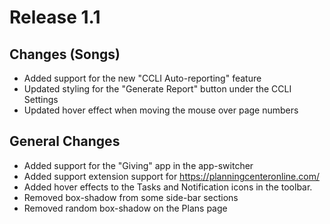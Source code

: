 # Release 1.1

## Changes (Songs)
- Added support for the new "CCLI Auto-reporting" feature
- Updated styling for the "Generate Report" button under the CCLI Settings
- Updated hover effect when moving the mouse over page numbers 

## General Changes
- Added support for the "Giving" app in the app-switcher
- Added support extension support for https://planningcenteronline.com/
- Added hover effects to the Tasks and Notification icons in the toolbar.
- Removed box-shadow from some side-bar sections 
- Removed random box-shadow on the Plans page
